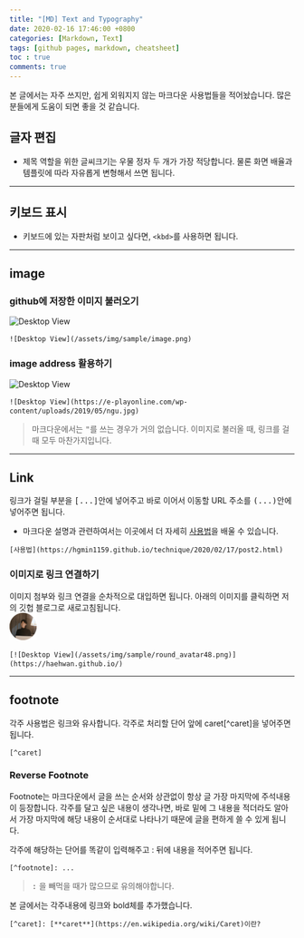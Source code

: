 ```yaml
---
title: "[MD] Text and Typography"
date: 2020-02-16 17:46:00 +0800
categories: [Markdown, Text]
tags: [github pages, markdown, cheatsheet]
toc : true
comments: true
---
```


본 글에서는 자주 쓰지만, 쉽게 외워지지 않는 마크다운 사용법들을 적어놨습니다. 많은 분들에게 도움이 되면 좋을 것 같습니다.  

## 글자 편집
+ 제목 역할을 위한 글씨크기는 우물 정자 두 개가 가장 적당합니다. 물론 화면 배율과 템플릿에 따라 자유롭게 변형해서 쓰면 됩니다.

***

## 키보드 표시
+ <kbd>키보드</kbd>에 있는 자판처럼 보이고 싶다면, `<kbd>`를 사용하면 됩니다.  

***

## image
### github에 저장한 이미지 불러오기
![Desktop View](/assets/img/sample/round_avartar.png)
```
![Desktop View](/assets/img/sample/image.png)
```
### image address 활용하기
![Desktop View](https://e-playonline.com/wp-content/uploads/2019/05/ngu.jpg)
```
![Desktop View](https://e-playonline.com/wp-content/uploads/2019/05/ngu.jpg)
```
> 마크다운에서는 <kbd>"</kbd>를 쓰는 경우가 거의 없습니다. 이미지로 불러올 때, 링크를 걸 때 모두 마찬가지입니다.
***

## Link
링크가 걸릴 부분을 <kbd>[...]</kbd>안에 넣어주고 바로 이어서 이동할 URL 주소를 <kbd>(...)</kbd>안에 넣어주면 됩니다. 
+ 마크다운 설명과 관련하여서는 이곳에서 더 자세히 [사용법](https://hgmin1159.github.io/technique/2020/02/17/post2.html)을 배울 수 있습니다.

```
[사용법](https://hgmin1159.github.io/technique/2020/02/17/post2.html)  
```

### 이미지로 링크 연결하기
이미지 첨부와 링크 연결을 순차적으로 대입하면 됩니다. 아래의 이미지를 클릭하면 저의 깃헙 블로그로 새로고침됩니다.  
[![Desktop View](/assets/img/sample/round_avatar48.png)](https://haehwan.github.io/)
```
[![Desktop View](/assets/img/sample/round_avatar48.png)](https://haehwan.github.io/)
```

***

## footnote
각주 사용법은 링크와 유사합니다. 각주로 처리할 단어 앞에 caret[^caret]을 넣어주면 됩니다.
```
[^caret]
```

### Reverse Footnote
Footnote는 마크다운에서 글을 쓰는 순서와 상관없이 항상 글 가장 마지막에 주석내용이 등장합니다. 각주를 달고 싶은 내용이 생각나면, 바로 밑에 그 내용을 적더라도 알아서 가장 마지막에 해당 내용이 순서대로 나타나기 때문에 글을 편하게 쓸 수 있게 됩니다.  

각주에 해당하는 단어를 똑같이 입력해주고 : 뒤에 내용을 적어주면 됩니다.
```
[^footnote]: ...
```
> <kbd>:</kbd> 을 빼먹을 때가 많으므로 유의해야합니다.

본 글에서는 각주내용에 링크와 bold체를 추가했습니다.  
```
[^caret]: [**caret**](https://en.wikipedia.org/wiki/Caret)이란?
```
